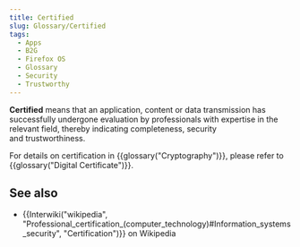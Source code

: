```yaml
---
title: Certified
slug: Glossary/Certified
tags:
  - Apps
  - B2G
  - Firefox OS
  - Glossary
  - Security
  - Trustworthy
---
```

<p><strong>Certified</strong> means that an application, content or data transmission has successfully undergone evaluation by professionals with expertise in the relevant field, thereby indicating completeness, security and trustworthiness.</p>

<p>For details on certification in {{glossary("Cryptography")}}, please refer to {{glossary("Digital Certificate")}}.</p>

<h2 id="see_also">See also</h2>

<ul>
 <li>{{Interwiki("wikipedia", "Professional_certification_(computer_technology)#Information_systems_security", "Certification")}} on Wikipedia</li>
</ul>
